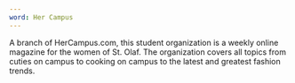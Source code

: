 ```yaml
---
word: Her Campus
---
```


A branch of HerCampus.com, this student organization is a weekly online magazine for the women of St. Olaf. The organization covers all topics from cuties on campus to cooking on campus to the latest and greatest fashion trends.
